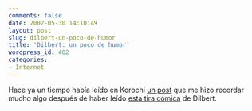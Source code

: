 ```yaml
---
comments: false
date: 2002-05-30 14:10:49
layout: post
slug: dilbert-un-poco-de-humor
title: 'Dilbert: un poco de humor'
wordpress_id: 402
categories:
- Internet
---
```


Hace ya un tiempo había leído en Korochi [un post](http://www.worcel.com/korochi/archivos/000580.php#a000580) que me hizo recordar mucho algo después de haber leído [esta tira cómica](http://www.dilbert.com/comics/dilbert/archive/dilbert-20020513.html) de Dilbert.




 
